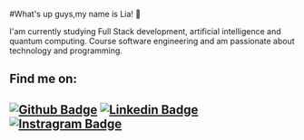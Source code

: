 #What's up guys,my name is Lia! 🥰

I'am currently studying Full Stack development, artificial intelligence and quantum computing. Course software engineering and am passionate about technology and programming.



**Find me on:**
---
[![Github Badge](https://img.shields.io/badge/-Github-000?style=flat-square&logo=Github&logoColor=white&link=https://github.com/EngMarianaBrito)](https://github.com/EngMarianaBrito)
[![Linkedin Badge](https://img.shields.io/badge/-LinkedIn-blue?style=flat-square&logo=Linkedin&logoColor=white&link=https://www.linkedin.com/in/ʟɪᴀ-ᴍᴀʀɪᴀɴᴀ-b105541a8)](https://www.linkedin.com/in/ʟɪᴀ-ᴍᴀʀɪᴀɴᴀ-b105541a8)
[![Instragram Badge](https://img.shields.io/badge/-Instagram-3f729b?style=flat-square&labelColor=3f729b&logo=Instagram&logoColor=white&link=https://instagram.com/liamarianab.dev?igshid=18z5t37bme6y0)](https://instagram.com/liamarianab.dev?igshid=18z5t37bme6y0)
---

